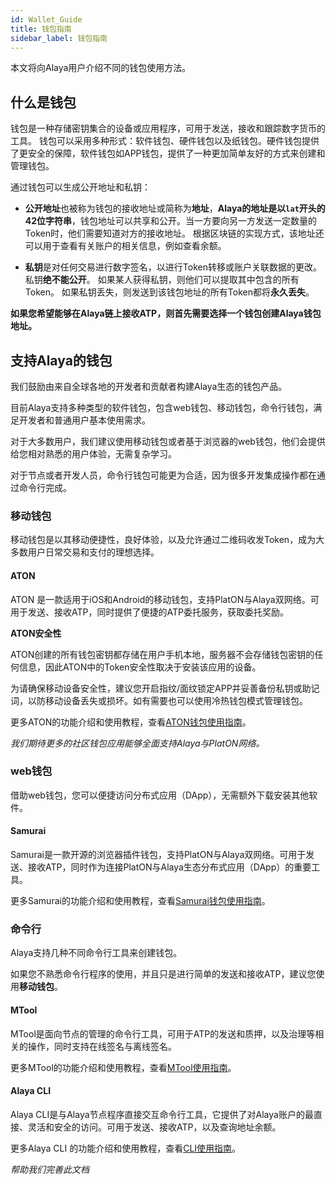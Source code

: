 ```yaml
---
id: Wallet_Guide
title: 钱包指南
sidebar_label: 钱包指南
---
```




本文将向Alaya用户介绍不同的钱包使用方法。



## 什么是钱包

钱包是一种存储密钥集合的设备或应用程序，可用于发送，接收和跟踪数字货币的工具。 钱包可以采用多种形式：软件钱包、硬件钱包以及纸钱包。硬件钱包提供了更安全的保障，软件钱包如APP钱包，提供了一种更加简单友好的方式来创建和管理钱包。

通过钱包可以生成公开地址和私钥：

- **公开地址**也被称为钱包的接收地址或简称为**地址**，**Alaya的地址是以`lat`开头的42位字符串**，钱包地址可以共享和公开。当一方要向另一方发送一定数量的Token时，他们需要知道对方的接收地址。 根据区块链的实现方式，该地址还可以用于查看有关账户的相关信息，例如查看余额。

- **私钥**是对任何交易进行数字签名，以进行Token转移或账户关联数据的更改。 私钥**绝不能公开**。 如果某人获得私钥，则他们可以提取其中包含的所有Token。 如果私钥丢失，则发送到该钱包地址的所有Token都将**永久丢失**。

**如果您希望能够在Alaya链上接收ATP，则首先需要选择一个钱包创建Alaya钱包地址。**



## 支持Alaya的钱包

我们鼓励由来自全球各地的开发者和贡献者构建Alaya生态的钱包产品。

目前Alaya支持多种类型的软件钱包，包含web钱包、移动钱包，命令行钱包，满足开发者和普通用户基本使用需求。

对于大多数用户，我们建议使用移动钱包或者基于浏览器的web钱包，他们会提供给您相对熟悉的用户体验，无需复杂学习。

对于节点或者开发人员，命令行钱包可能更为合适，因为很多开发集成操作都在通过命令行完成。



### 移动钱包

移动钱包是以其移动便捷性，良好体验，以及允许通过二维码收发Token，成为大多数用户日常交易和支付的理想选择。

#### ATON

ATON 是一款适用于iOS和Android的移动钱包，支持PlatON与Alaya双网络。可用于发送、接收ATP，同时提供了便捷的ATP委托服务，获取委托奖励。



**ATON安全性**

ATON创建的所有钱包密钥都存储在用户手机本地，服务器不会存储钱包密钥的任何信息，因此ATON中的Token安全性取决于安装该应用的设备。

为请确保移动设备安全性，建议您开启指纹/面纹锁定APP并妥善备份私钥或助记词，以防移动设备丢失或损坏。如有需要也可以使用冷热钱包模式管理钱包。

更多ATON的功能介绍和使用教程，查看[ATON钱包使用指南](/alaya-devdocs/zh-CN/ATON_user_manual)。



*我们期待更多的社区钱包应用能够全面支持Alaya与PlatON网络。*



### web钱包

借助web钱包，您可以便捷访问分布式应用（DApp），无需额外下载安装其他软件。

#### Samurai

Samurai是一款开源的浏览器插件钱包，支持PlatON与Alaya双网络。可用于发送、接收ATP，同时作为连接PlatON与Alaya生态分布式应用（DApp）的重要工具。

更多Samurai的功能介绍和使用教程，查看[Samurai钱包使用指南](/alaya-devdocs/zh-CN/Samurai_user_manual)。



### 命令行

Alaya支持几种不同命令行工具来创建钱包。

如果您不熟悉命令行程序的使用，并且只是进行简单的发送和接收ATP，建议您使用**移动钱包**。



#### MTool

MTool是面向节点的管理的命令行工具，可用于ATP的发送和质押，以及治理等相关的操作，同时支持在线签名与离线签名。

更多MTool的功能介绍和使用教程，查看[MTool使用指南](/alaya-devdocs/zh-CN/OnLine_MTool_Manual)。



#### **Alaya CLI**

Alaya CLI是与Alaya节点程序直接交互命令行工具，它提供了对Alaya账户的最直接、灵活和安全的访问。可用于发送、接收ATP，以及查询地址余额。

更多Alaya CLI 的功能介绍和使用教程，查看[CLI使用指南](/alaya-devdocs/zh-CN/Command_Line_Tools)。





*帮助我们完善此文档*

